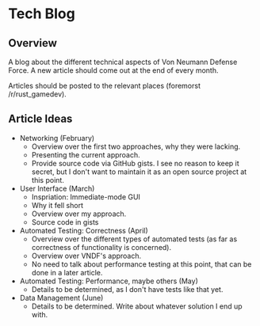 # Tech Blog

## Overview

A blog about the different technical aspects of Von Neumann Defense Force. A new
article should come out at the end of every month.

Articles should be posted to the relevant places (foremorst /r/rust_gamedev).


## Article Ideas

- Networking (February)
  - Overview over the first two approaches, why they were lacking.
  - Presenting the current approach.
  - Provide source code via GitHub gists. I see no reason to keep it secret, but
    I don't want to maintain it as an open source project at this point.
- User Interface (March)
  - Inspriation: Immediate-mode GUI
  - Why it fell short
  - Overview over my approach.
  - Source code in gists
- Automated Testing: Correctness (April)
  - Overview over the different types of automated tests (as far as correctness
    of functionality is concerned).
  - Overview over VNDF's approach.
  - No need to talk about performance testing at this point, that can be done in
    a later article.
- Automated Testing: Performance, maybe others (May)
  - Details to be determined, as I don't have tests like that yet.
- Data Management (June)
  - Details to be determined. Write about whatever solution I end up with.

